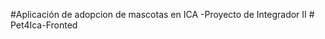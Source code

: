 #Aplicación de adopcion de mascotas en ICA
-Proyecto de Integrador II #   P e t 4 I c a - F r o n t e d  
 